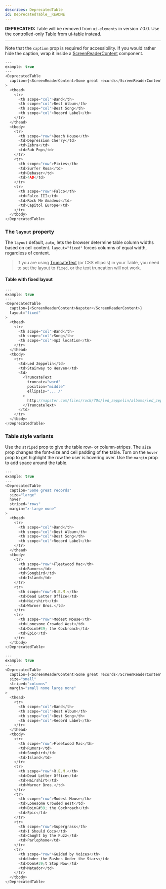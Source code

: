 ```yaml
---
describes: DeprecatedTable
id: DeprecatedTable__README
---
```


**DEPRECATED:** Table will be removed from `ui-elements` in version 7.0.0. Use the controlled-only [Table](#Table) from [ui-table](#ui-table) instead.
***

Note that the `caption` prop is required for accessibility. If you would
rather hide the caption, wrap it inside a
[ScreenReaderContent](#ScreenReaderContent) component.

```js
---
example: true
---
<DeprecatedTable
  caption={<ScreenReaderContent>Some great records</ScreenReaderContent>}
>
  <thead>
    <tr>
      <th scope="col">Band</th>
      <th scope="col">Best Album</th>
      <th scope="col">Best Song</th>
      <th scope="col">Record Label</th>
    </tr>
  </thead>
  <tbody>
    <tr>
      <th scope="row">Beach House</th>
      <td>Depression Cherry</td>
      <td>Zebra</td>
      <td>Sub Pop</td>
    </tr>
    <tr>
      <th scope="row">Pixies</th>
      <td>Surfer Rosa</td>
      <td>Debaser</td>
      <td>4AD</td>
    </tr>
    <tr>
      <th scope="row">Falco</th>
      <td>Falco III</td>
      <td>Rock Me Amadeus</td>
      <td>Capitol Europe</td>
    </tr>
  </tbody>
</DeprecatedTable>
```

### The `layout` property

The `layout` default, `auto`, lets the browser determine table column widths based on cell content.
`layout="fixed"` forces columns of equal width, regardless of content.

> If you are using [TruncateText](#TruncateText) (or CSS ellipsis) in your Table, you need to set the
> layout to `fixed`, or the text truncation will not work.

#### Table with fixed layout
```js
---
example: true
---
<DeprecatedTable
  caption={<ScreenReaderContent>Napster</ScreenReaderContent>}
  layout="fixed"
>
  <thead>
    <tr>
      <th scope="col">Band</th>
      <th scope="col">Song</th>
      <th scope="col">mp3 location</th>
    </tr>
  </thead>
  <tbody>
    <tr>
      <td>Led Zeppelin</td>
      <td>Stairway to Heaven</td>
      <td>
        <TruncateText
          truncate="word"
          position="middle"
          ellipsis="... /"
        >
          http://napster.com/files/rock/70s/led_zeppelin/albums/led_zeppelin_iv/stairway_to_heaven.mp3
        </TruncateText>
      </td>
    </tr>
  </tbody>
</DeprecatedTable>
```

### Table style variants

Use the `striped` prop to give the table row- or column-stripes. The `size`
prop changes the font-size and cell padding of the table. Turn on the `hover`
prop to get highlight the row the user is hovering over. Use the `margin`
prop to add space around the table.

```js
---
example: true
---
<DeprecatedTable
  caption="Some great records"
  size="large"
  hover
  striped="rows"
  margin="x-large none"
>
  <thead>
    <tr>
      <th scope="col">Band</th>
      <th scope="col">Best Album</th>
      <th scope="col">Best Song</th>
      <th scope="col">Record Label</th>
    </tr>
  </thead>
  <tbody>
    <tr>
      <th scope="row">Fleetwood Mac</th>
      <td>Rumors</td>
      <td>Songbird</td>
      <td>Island</td>
    </tr>
    <tr>
      <th scope="row">R.E.M.</th>
      <td>Dead Letter Office</td>
      <td>Hairshirt</td>
      <td>Warner Bros.</td>
    </tr>
    <tr>
      <th scope="row">Modest Mouse</th>
      <td>Lonesome Crowded West</td>
      <td>Doin&#39; the Cockroach</td>
      <td>Epic</td>
    </tr>
  </tbody>
</DeprecatedTable>
```

```js
---
example: true
---
<DeprecatedTable
  caption={<ScreenReaderContent>Some great records</ScreenReaderContent>}
  size="small"
  striped="columns"
  margin="small none large none"
>
  <thead>
    <tr>
      <th scope="col">Band</th>
      <th scope="col">Best Album</th>
      <th scope="col">Best Song</th>
      <th scope="col">Record Label</th>
    </tr>
  </thead>
  <tbody>
    <tr>
      <th scope="row">Fleetwood Mac</th>
      <td>Rumors</td>
      <td>Songbird</td>
      <td>Island</td>
    </tr>
    <tr>
      <th scope="row">R.E.M.</th>
      <td>Dead Letter Office</td>
      <td>Hairshirt</td>
      <td>Warner Bros.</td>
    </tr>
    <tr>
      <th scope="row">Modest Mouse</th>
      <td>Lonesome Crowded West</td>
      <td>Doin&#39; the Cockroach</td>
      <td>Epic</td>
    </tr>
    <tr>
      <th scope="row">Supergrass</th>
      <td>I Should Coco</td>
      <td>Caught by the Fuzz</td>
      <td>Parlophone</td>
    </tr>
    <tr>
      <th scope="row">Guided by Voices</th>
      <td>Under the Bushes Under the Stars</td>
      <td>Don&#39;t Stop Now</td>
      <td>Matador</td>
    </tr>
  </tbody>
</DeprecatedTable>
```
